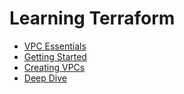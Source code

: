 # Learning Terraform

- [VPC Essentials](01-vpc-essentials/README.md)
- [Getting Started](02-getting-started/README.md)
- [Creating VPCs](03-creating-vpcs/README.md)
- [Deep Dive](04-deep-dive/README.md)
